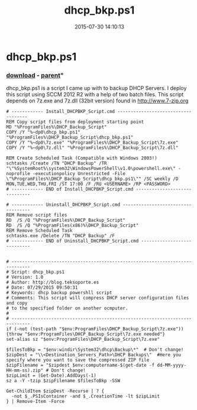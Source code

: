 ﻿---
pid:            5952
parent:         5951
children:       
poster:         Andre Barbosa
title:          dhcp_bkp.ps1
date:           2015-07-30 14:10:13
format:         posh
---

# dhcp_bkp.ps1

### [download](5952.ps1) - [parent](5951.md)"

dhcp_bkp.ps1 is a script I came up with to backup DHCP Servers. I deploy this script using SCCM 2012 R2 with a help of two batch files. 
This script depends on 7z.exe and 7z.dll (32bit version) found in http://www.7-zip.org

```posh
# ------------ Install_DHCPBKP_Script.cmd ------------------------------------  
REM Copy script files from deployment starting point
MD "%ProgramFiles%\DHCP_Backup_Script"
COPY /Y "%~dp0\dhcp_bkp.ps1" "%ProgramFiles%\DHCP_Backup_Script\dhcp_bkp.ps1"
COPY /Y "%~dp0\7z.exe" "%ProgramFiles%\DHCP_Backup_Script\7z.exe"
COPY /Y "%~dp0\7z.dll" "%ProgramFiles%\DHCP_Backup_Script\7z.dll"

REM Create Scheduled Task (Compatible with Windows 2003!)
schtasks /Create /TN "DHCP Backup" /TR "\"%SystemRoot%\system32\WindowsPowerShell\v1.0\powershell.exe\" -noprofile -executionpolicy Unrestricted -File \"%ProgramFiles%\DHCP_Backup_Script\dhcp_bkp.ps1\"" /SC weekly /D MON,TUE,WED,THU,FRI /ST 17:00 /F /RU <USERNAME> /RP <PASSWORD>
# ------------ END of Install_DHCPBKP_Script.cmd ------------------------------

# ------------ Uninstall_DHCPBKP_Script.cmd -----------------------------------  
REM Remove script files
RD  /S /Q "%ProgramFiles%\DHCP_Backup_Script"
RD  /S /Q "%ProgramFiles(x86)%\DHCP_Backup_Script"
REM Remove Scheduled Task
schtasks.exe /Delete /TN "DHCP Backup" /F
# ------------ END of Uninstall_DHCPBKP_Script.cmd ----------------------------  


# ----------------------------------------------------------------------------- 
# Script: dhcp_bkp.ps1 
# Version: 1.0
# Author: http://blog.teksoporte.es
# Date: 07/29/2015 09:50:31
# Keywords: dhcp backup powershll script
# Comments: This script will compress DHCP server configuration files and copy
# to the specified folder on another ocmputer.
# 
# ----------------------------------------------------------------------------- 
if (-not (test-path "$env:ProgramFiles\DHCP_Backup_Script\7z.exe")) {throw "$env:ProgramFiles\DHCP_Backup_Script\7z.exe needed"} 
set-alias sz "$env:ProgramFiles\DHCP_Backup_Script\7z.exe"

$filesToBkp = "$env:windir\System32\dhcp\Backup\*"  # Don't change!
$zipDest = "\\<Destination_Servers_Path>\DHCP Backups\"  #Here you specify where you want to save the compressed ZIP file
$zipFilename = "$zipdest $env:computername-$(get-date -f dd-MM-yyyy-HH-mm-ss).zip" # Don't change!
$zipLimit = (Get-Date).AddDays(-1)
sz a -Y -tzip $zipFilename $filesToBkp -SSW

Get-ChildItem $zipDest -Recurse | ? {
  -not $_.PSIsContainer -and $_.CreationTime -lt $zipLimit
} | Remove-Item -Force
```
